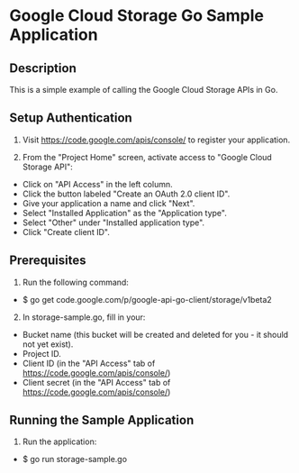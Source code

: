# Google Cloud Storage Go Sample Application

## Description
This is a simple example of calling the Google Cloud Storage APIs in Go.

## Setup Authentication
1) Visit https://code.google.com/apis/console/ to register your application.

2) From the "Project Home" screen, activate access to "Google Cloud Storage API":
- Click on "API Access" in the left column.
- Click the button labeled "Create an OAuth 2.0 client ID".
- Give your application a name and click "Next".
- Select "Installed Application" as the "Application type".
- Select "Other" under "Installed application type".
- Click "Create client ID".

## Prerequisites
1) Run the following command:
* $ go get code.google.com/p/google-api-go-client/storage/v1beta2

2) In storage-sample.go, fill in your:
- Bucket name (this bucket will be created and deleted for you - it
      should not yet exist).
- Project ID.
- Client ID (in the "API Access" tab of https://code.google.com/apis/console/)
- Client secret (in the "API Access" tab of https://code.google.com/apis/console/)

## Running the Sample Application
1) Run the application:
  * $ go run storage-sample.go
